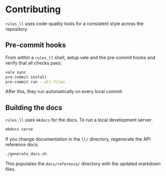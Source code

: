 # Contributing

`rules_ll` uses code-quality tools for a consistent style across the repository.

## Pre-commit hooks

From within a `rules_ll` shell, setup vale and the pre-commit hooks and verify
that all checks pass:

```bash
vale sync
pre-commit install
pre-commit run --all-files
```

After this, they run automatically on every local commit.

## Building the docs

`rules_ll` uses `mkdocs` for the docs. To run a local development server:

```bash
mkdocs serve
```

If you change documentation in the `ll/` directory, regenerate the API reference
docs:

```bash
./generate_docs.sh
```

This populates the `docs/reference/` directory with the updated markdown files.
